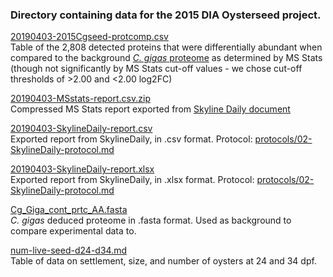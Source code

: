 ### Directory containing data for the 2015 DIA Oysterseed project.



[20190403-2015Cgseed-protcomp.csv](https://github.com/grace-ac/paper-pacific.oyster-larvae/blob/master/data/20190403-2015Cgseed-protcomp.csv)    
Table of the 2,808 detected proteins that were differentially abundant when compared to the background [_C. gigas_ proteome](https://github.com/grace-ac/paper-pacific.oyster-larvae/blob/master/data/Cg_Giga_cont_prtc_AA.fasta) as determined by MS Stats (though not significantly by MS Stats cut-off values - we chose cut-off thresholds of >2.00 and <2.00 log2FC)    

[20190403-MSstats-report.csv.zip](https://github.com/grace-ac/paper-pacific.oyster-larvae/blob/master/data/20190403-MSstats-report.csv.zip)    
Compressed MS Stats report exported from [Skyline Daily document](https://panoramaweb.org/targetedms/UW%20-%20Roberts%20Lab/2015-DIA-Cgigas-seed/showPrecursorList.view?id=61228)     

[20190403-SkylineDaily-report.csv](https://github.com/grace-ac/paper-pacific.oyster-larvae/blob/master/data/20190403-SkylineDaily-report.csv)    
Exported report from SkylineDaily, in .csv format. Protocol: [protocols/02-SkylineDaily-protocol.md](https://github.com/grace-ac/paper-pacific.oyster-larvae/blob/master/protocols/02-SkylineDaily-protocol.md)

[20190403-SkylineDaily-report.xlsx](https://github.com/grace-ac/paper-pacific.oyster-larvae/blob/master/data/20190403-SkylineDaily-report.xlsx)      
Exported report from SkylineDaily, in .xlsx format. Protocol: [protocols/02-SkylineDaily-protocol.md](https://github.com/grace-ac/paper-pacific.oyster-larvae/blob/master/protocols/02-SkylineDaily-protocol.md)

[Cg_Giga_cont_prtc_AA.fasta](https://github.com/grace-ac/paper-pacific.oyster-larvae/blob/master/data/Cg_Giga_cont_prtc_AA.fasta)    
_C. gigas_ deduced proteome in .fasta format. Used as background to compare experimental data to.

[num-live-seed-d24-d34.md](https://github.com/grace-ac/paper-pacific.oyster-larvae/blob/master/data/num-live-seed-d24-d34.md)    
Table of data on settlement, size, and number of oysters at 24 and 34 dpf. 
